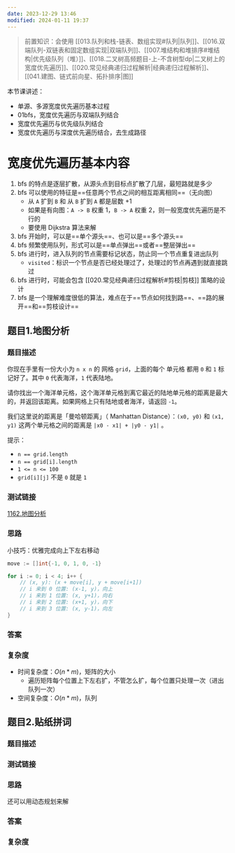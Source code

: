 ```yaml
---
date: 2023-12-29 13:46
modified: 2024-01-11 19:37
---
```


>前置知识：会使用 [[013.队列和栈-链表、数组实现#队列|队列]]、[[016.双端队列-双链表和固定数组实现|双端队列]]、[[007.堆结构和堆排序#堆结构|优先级队列（堆）]]、[[018.二叉树高频题目-上-不含树型dp|二叉树上的宽度优先遍历]]、[[020.常见经典递归过程解析|经典递归过程解析]]、[[041.建图、链式前向星、拓扑排序|图]]

本节课讲述：

- 单源、多源宽度优先遍历基本过程
- 01bfs，宽度优先遍历与双端队列结合
- 宽度优先遍历与优先级队列结合
- 宽度优先遍历与深度优先遍历结合，去生成路径

# 宽度优先遍历基本内容

1. bfs 的特点是逐层扩散，从源头点到目标点扩散了几层，最短路就是多少
2. bfs 可以使用的特征是==任意两个节点之间的相互距离相同==（无向图）
	- 从 `A` 扩到 `B` 和 从 `B` 扩到 `A` 都是层数 +1
	- 如果是有向图：`A -> B` 权重 1，`B -> A` 权重 2，则一般宽度优先遍历是不行的
	- 要使用 Dijkstra 算法来解
3. bfs 开始时，可以是==单个源头==、也可以是==多个源头==
4. bfs 频繁使用队列，形式可以是==单点弹出==或者==整层弹出==
5. bfs 进行时，进入队列的节点需要标记状态，防止同一个节点重复进出队列
	- `visited`：标识一个节点是否已经处理过了，处理过的节点再遇到就直接跳过
6. bfs 进行时，可能会包含 [[020.常见经典递归过程解析#剪枝|剪枝]] 策略的设计
7. bfs 是一个理解难度很低的算法，难点在于==节点如何找到路==、==路的展开==和==剪枝设计==

## 题目1.地图分析

### 题目描述

你现在手里有一份大小为 `n x n` 的 网格 `grid`，上面的每个 单元格 都用 `0` 和 `1` 标记好了。其中 `0` 代表海洋，`1` 代表陆地。

请你找出一个海洋单元格，这个海洋单元格到离它最近的陆地单元格的距离是最大的，并返回该距离。如果网格上只有陆地或者海洋，请返回 `-1`。

我们这里说的距离是「曼哈顿距离」（ Manhattan Distance）：`(x0, y0)` 和 `(x1, y1)` 这两个单元格之间的距离是 `|x0 - x1| + |y0 - y1|` 。

提示：

- `n == grid.length`
- `n == grid[i].length`
- `1 <= n <= 100`
- `grid[i][j]` 不是 `0` 就是 `1`

### 测试链接

[1162.地图分析](https://leetcode.cn/problems/as-far-from-land-as-possible/)

### 思路

小技巧：优雅完成向上下左右移动

```go
move := []int{-1, 0, 1, 0, -1}

for i := 0; i < 4; i++ {
	// (x, y): (x + move[i], y + move[i+1])
	// i 来到 0 位置: (x-1, y)，向上
	// i 来到 1 位置: (x, y+1)，向右
	// i 来到 2 位置: (x+1, y)，向下
	// i 来到 3 位置: (x, y-1)，向左
}
```

### 答案

### 复杂度

- 时间复杂度：$O(n*m)$，矩阵的大小
	- 遍历矩阵每个位置上下左右扩，不管怎么扩，每个位置只处理一次（进出队列一次）
- 空间复杂度：$O(n*m)$，队列

## 题目2.贴纸拼词

### 题目描述

### 测试链接

### 思路

还可以用动态规划来解

### 答案

### 复杂度

